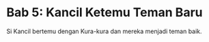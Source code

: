 # Bab 5: Kancil Ketemu Teman Baru
Si Kancil bertemu dengan Kura-kura dan mereka menjadi teman baik.
